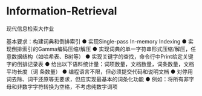 # Information-Retrieval
现代信息检索大作业

基本要求：构建词典和倒排索引 ● 实现Single-pass In-memory Indexing
● 实现倒排索引的Gamma编码压缩/解压
● 实现词典的单一字符串形式压缩/解压，任意数据结构（如哈希表、B树等） ● 实现关键字的查找，命令行中Print给定关键字的倒排记录表
●
给出以下语料统计量：词项数量，文档数量，词条数量，文档平均长度（词 条数量）
● 编程语言不限，但必须提交代码和说明文档
● 对停用词去除、词干还原等无要求，但应实现最基本的词条化功能 ● 例如：将所有非字母和非数字字符转换为空格，不考虑纯数字词项

